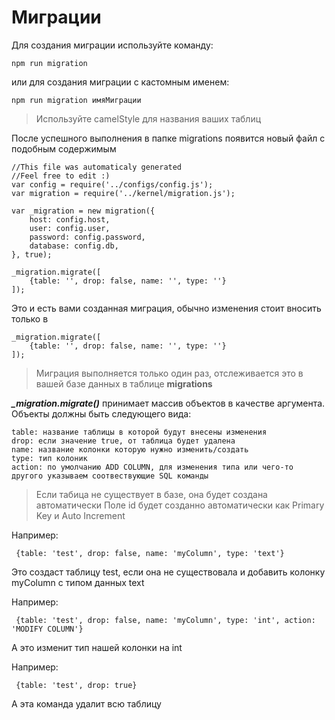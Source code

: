 # Миграции

Для создания миграции используйте команду:
```
npm run migration
```

или для создания миграции с кастомным именем:
```
npm run migration имяМиграции
```

> Используйте camelStyle для названия ваших таблиц

После успешного выполнения в папке migrations появится новый файл с подобным содержимым
```
//This file was automaticaly generated
//Feel free to edit :)
var config = require('../configs/config.js');
var migration = require('../kernel/migration.js');

var _migration = new migration({
    host: config.host,
    user: config.user,
    password: config.password,
    database: config.db,
}, true);

_migration.migrate([
    {table: '', drop: false, name: '', type: ''}
]);
```

Это и есть вами созданная миграция, обычно изменения стоит вносить только в
```
_migration.migrate([
    {table: '', drop: false, name: '', type: ''}
]);
```

> Миграция выполняется только один раз, отслеживается это в вашей базе данных в таблице **migrations**

***_migration.migrate()*** принимает массив объектов в качестве аргумента.
Объекты должны быть следующего вида:
```
table: название таблицы в которой будут внесены изменения
drop: если значение true, от таблица будет удалена
name: название колонки которую нужно изменить/создать
type: тип колоник
action: по умолчанию ADD COLUMN, для изменения типа или чего-то другого указываем соотвествующие SQL команды
```

> Если табица не существует в базе, она будет создана автоматически
> Поле id будет созданно автоматически как Primary Key и Auto Increment

Например:
```
 {table: 'test', drop: false, name: 'myColumn', type: 'text'}
```

Это создаст таблицу test, если она не существовала и добавить колонку myColumn с типом данных text

Например:
```
 {table: 'test', drop: false, name: 'myColumn', type: 'int', action: 'MODIFY COLUMN'}
```

А это изменит тип нашей колонки на int

Например:
```
 {table: 'test', drop: true}
```

А эта команда удалит всю таблицу
